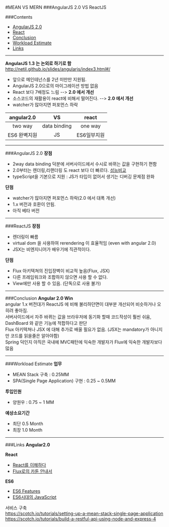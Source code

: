 #MEAN VS MERN
###AngularJS 2.0 VS ReactJS

###Contents
- [AngularJS 2.0](#angular)
- [React](#react)
- [Conclusion](#conclusion)
- [Workload Estimate](#estimation)
- [Links](#links)

---

**AngularJS 1.3 는 논외로 하기로 함**  
http://netil.github.io/slides/angularjs/index3.html#/
- 앞으로 메인테넌스를 2년 미만만 지원됨.
- AngularJS 2.0으로의 마이그레이션 방법 없음
- React 보다 7배정도 느림 --> **2.0 에서 개선**
- 소스코드의 재활용이 react에 비해서 떨어진다. --> **2.0 에서 개선**
- watcher가 많아지면 퍼포먼스 하락  

|angular2.0|VS|react|
|:---:|:---:|:---:|
|two way|data binding|one way|
|ES6 완벽지원|JS|ES6일부지원|

---

###<a name="angular"></a>AngularJS 2.0
**장점**  
- 2way data binding 덕분에 서버사이드에서 수시로 바뀌는 값을 구현하기 편함  
- 2.0부터는 렌더링,리랜더링 도 react 보다 더 빠르다. [성능비교]  
- typeScript을 기본으로 지원 : JS가 타입이 없어서 생기는 디버깅 문제점 완화  

**단점**  
- watcher가 많아지면 퍼포먼스 하락(2.0 에서 대폭 개선)  
- 1.x 버전과 호환이 안됨.  
- 아직 베타 버전

---

###<a name="react"></a>ReactJS
**장점**  
- 렌더링이 빠름  
- virtual dom 을 사용하여 rerendering 이 효율적임 (even with angular 2.0)  
- JSX는 비엔지니어가 배우기에 직관적이다.

**단점**  
- Flux 아키텍쳐의 진입장벽이 비교적 높음(Flux, JSX)  
- 다른 프레임워크와 조합하지 않으면 사용 할 수 없다.  
- View에만 사용 할 수 있음. (단독으로 사용 불가)

---

###<a name="conclusion"></a>Conclusion
**Angular 2.0 Win**  
angular 1.x 버전대가 ReactJS 에 비해 불리하던면이 대부분 개선되어 비슷하거나 오히려 좋아짐.  
서버사이드에서 자주 바뀌는 값을 브라우저에 동기화 할때 코드작성이 훨씬 쉬움, DashBoard 와 같은 기능에 적합하다고 판단  
Flux 아키텍쳐나 JSX 에 대해 추가로 배울 필요가 없음. (JSX는 mandatory가 아니지만 코드를 읽을줄은 알아야함)  
Spring 덕인지 아직은 국내에 MVC패턴에 익숙한 개발자가 Flux에 익숙한 개발자보다 많음  

---

###<a name="estimation"></a>Workload Estimate
**업무**  
- MEAN Stack 구축 : 0.25MM  
- SPA(Single Page Application) 구현 : 0.25 ~ 0.5MM  

**투입인원**
- 양원우 : 0.75 ~ 1 MM

**예상소요기간**
- 최단 0.5 Month
- 최장 1.0 Month

---

###<a name="links"></a>Links
**Angular2.0**  

**React**  
- [React를 이해하다](http://blog.coderifleman.com/post/122232296024/reactjs%EB%A5%BC-%EC%9D%B4%ED%95%B4%ED%95%98%EB%8B%A41)  
- [Flux로의 카툰 안내서](http://bestalign.github.io/2015/10/06/cartoon-guide-to-flux/)

**ES6**
- [ES6 Features](http://es6-features.org)
- [ES6시대의 JavaScript](https://gist.github.com/marocchino/841e2ff62f59f420f9d9)

<!--Reference-->
[성능비교]: http://info.meteor.com/blog/comparing-performance-of-blaze-react-angular-meteor-and-angular-2-with-meteor
[savioke(서비스로봇업체)]: http://www.savioke.com/
[Celery Python(job queue)]: http://www.celeryproject.org/

서비스 구축  
https://scotch.io/tutorials/setting-up-a-mean-stack-single-page-application  
https://scotch.io/tutorials/build-a-restful-api-using-node-and-express-4
